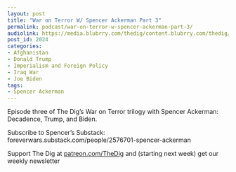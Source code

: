```yaml
---
layout: post
title: "War on Terror W/ Spencer Ackerman Part 3"
permalink: podcast/war-on-terror-w-spencer-ackerman-part-3/
audiolink: https://media.blubrry.com/thedig/content.blubrry.com/thedig/The_Dig-EP_322-Ackerman.mp3
post_id: 2024
categories: 
- Afghanistan
- Donald Trump
- Imperialism and Foreign Policy
- Iraq War
- Joe Biden
tags: 
- Spencer Ackerman
---
```


Episode three of The Dig’s War on Terror trilogy with Spencer Ackerman: Decadence, Trump, and Biden.

Subscribe to Spencer’s Substack: foreverwars.substack.com/people/2576701-spencer-ackerman

Support The Dig at [patreon.com/TheDig](patreon.com/TheDig) and (starting next week) get our weekly newsletter